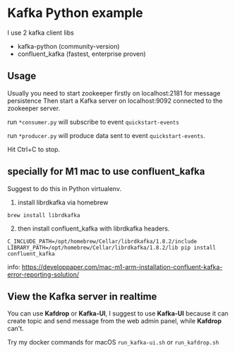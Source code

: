 Kafka Python example
====================

I use 2 kafka client libs
- kafka-python (community-version)
- confluent_kafka (fastest, enterprise proven)

Usage
---------
Usually you need to start zookeeper firstly on localhost:2181 for message persistence
Then start a Kafka server on localhost:9092 connected to the zookeeper server.

run `*consumer.py` will subscribe to event `quickstart-events`

run `*producer.py` will produce data sent to event `quickstart-events`.

Hit <key>Ctrl</key>+<key>C</key> to stop.

specially for M1 mac to use confluent_kafka
-----------

Suggest to do this in Python virtualenv.

1) install librdkafka via homebrew

`brew install librdkafka`

2) then install confluent_kafka with librdkafka headers.

`C_INCLUDE_PATH=/opt/homebrew/Cellar/librdkafka/1.8.2/include LIBRARY_PATH=/opt/homebrew/Cellar/librdkafka/1.8.2/lib pip install confluent_kafka`

info: https://developpaper.com/mac-m1-arm-installation-confluent-kafka-error-reporting-solution/

View the Kafka server in realtime
---------------

You can use **Kafdrop** or **Kafka-UI**, I suggest to use **Kafka-UI** because it can create topic and send message from the web admin panel, while **Kafdrop** can't.

Try my docker commands for macOS
`run_kafka-ui.sh` or `run_kafdrop.sh`